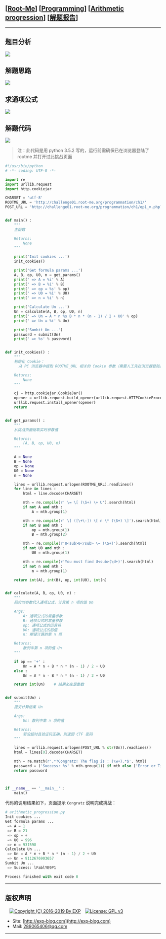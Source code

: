 ## [[Root-Me](https://www.root-me.org/)] [[Programming](https://www.root-me.org/en/Challenges/Programming/)] [[Arithmetic progression](https://www.root-me.org/en/Challenges/Programming/Arithmetic-progression-18)] [[解题报告](http://exp-blog.com/2019/02/09/pid-3255/)]

------

## 题目分析

![](https://github.com/lyy289065406/CTF-Solving-Reports/blob/master/rootme/Programming/%5B06%5D%20%5B20P%5D%20Arithmetic%20progression/imgs/01.png)

## 解题思路

![](https://github.com/lyy289065406/CTF-Solving-Reports/blob/master/rootme/Programming/%5B06%5D%20%5B20P%5D%20Arithmetic%20progression/imgs/02.png)

## 求通项公式

![](https://github.com/lyy289065406/CTF-Solving-Reports/blob/master/rootme/Programming/%5B06%5D%20%5B20P%5D%20Arithmetic%20progression/imgs/03.png)

## 解题代码

![](https://github.com/lyy289065406/CTF-Solving-Reports/blob/master/rootme/Programming/%5B06%5D%20%5B20P%5D%20Arithmetic%20progression/imgs/04.png)

> 注：此代码是用 python 3.5.2 写的，运行前需确保已在浏览器登陆了 rootme 并打开过此挑战页面

```python
#!/usr/bin/python
# -*- coding: UTF-8 -*-

import re
import urllib.request
import http.cookiejar

CHARSET = 'utf-8'
ROOTME_URL = 'http://challenge01.root-me.org/programmation/ch1/'
POST_URL = 'http://challenge01.root-me.org/programmation/ch1/ep1_v.php?result=%s'


def main() :
    """
    主函数

    Returns:
        None
    """

    print('Init cookies ...')
    init_cookies()

    print('Get formula params ...')
    A, B, op, U0, n = get_params()
    print(' => A = %i' % A)
    print(' => B = %i' % B)
    print(' => op = %s' % op)
    print(' => U0 = %i' % U0)
    print(' => n = %i' % n)

    print('Calculate Un ...')
    Un = calculate(A, B, op, U0, n)
    print(' => Un = A * n %s B * n * (n - 1) / 2 + U0' % op)
    print(' => Un = %i' % Un)

    print('Sumbit Un ...')
    password = submit(Un)
    print(' => %s' % password)


def init_cookies() :
    """
    初始化 Cookie：
      从 PC 浏览器中提取 ROOTME_URL 相关的 Cookie 参数（需要人工先在浏览器登陆并打开一次 ROOTME_URL）

    Returns:
        None
    """

    cj = http.cookiejar.CookieJar()
    opener = urllib.request.build_opener(urllib.request.HTTPCookieProcessor(cj))
    urllib.request.install_opener(opener)
    return


def get_params() :
    """
    从挑战页面抠取实时参数值

    Returns:
        (A, B, op, U0, n)
    """

    A = None
    B = None
    op = None
    U0 = None
    n = None

    lines = urllib.request.urlopen(ROOTME_URL).readlines()
    for line in lines :
        html = line.decode(CHARSET)

        mth = re.compile(r' \= \[ (\S+) \+ U').search(html)
        if not A and mth :
            A = mth.group(1)

        mth = re.compile(r' \] ([\+\-]) \[ n \* (\S+) \]').search(html)
        if not B and mth :
            op = mth.group(1)
            B = mth.group(2)

        mth = re.compile(r'U<sub>0</sub> \= (\S+)').search(html)
        if not U0 and mth :
            U0 = mth.group(1)

        mth = re.compile(r'You must find U<sub>(\d+)').search(html)
        if not n and mth :
            n = mth.group(1)

    return int(A), int(B), op, int(U0), int(n)


def calculate(A, B, op, U0, n) :
    """
    把实时参数代入通项公式，计算第 n 项的值 Un

    Args:
        A: 通项公式的常量参数
        B: 通项公式的常量参数
        op: 通项公式的运算符
        U0: 通项公式的初值
        n: 期望计算的第 n 项

    Returns:
        数列中第 n 项的值 Un
    """

    if op == '+' :
        Un = A * n + B * n * (n - 1) / 2 + U0
    else :
        Un = A * n - B * n * (n - 1) / 2 + U0

    return int(Un)    # 结果必定是整数


def submit(Un) :
    """
    提交计算结果 Un

    Args:
        Un: 数列中第 n 项的值

    Returns:
        若没超时且验证码正确，则返回 CTF 密码
    """

    lines = urllib.request.urlopen(POST_URL % str(Un)).readlines()
    html = lines[0].decode(CHARSET)

    mth = re.match(r'.*?Congratz! The flag is : (\w+).*$', html)
    password = ('Success: %s' % mth.group(1)) if mth else ('Error or Timeout: %s' % html)
    return password



if __name__ == '__main__' :
    main()

```

代码的调用结果如下，页面提示 `Congratz` 说明完成挑战：

```python
# arithmetic_progression.py
Init cookies ...
Get formula params ...
 => A = 1
 => B = 21
 => op = +
 => U0 = 996
 => n = 931598
Calculate Un ...
 => Un = A * n + B * n * (n - 1) / 2 + U0
 => Un = 9112676903657
Sumbit Un ...
 => Success: lFablYE9P1

Process finished with exit code 0
```


------

## 版权声明

　[![Copyright (C) 2016-2019 By EXP](https://img.shields.io/badge/Copyright%20(C)-2016~2019%20By%20EXP-blue.svg)](http://exp-blog.com)　[![License: GPL v3](https://img.shields.io/badge/License-GPL%20v3-blue.svg)](https://www.gnu.org/licenses/gpl-3.0)
  

- Site: [http://exp-blog.com](http://exp-blog.com) 
- Mail: <a href="mailto:289065406@qq.com?subject=[EXP's Github]%20Your%20Question%20（请写下您的疑问）&amp;body=What%20can%20I%20help%20you?%20（需要我提供什么帮助吗？）">289065406@qq.com</a>


------
